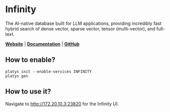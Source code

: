 # Infinity

The AI-native database built for LLM applications, providing incredibly fast hybrid search of dense vector, sparse vector, tensor (multi-vector), and full-text.

**[Website](https://infiniflow.org/)** | **[Documentation](https://infiniflow.org/docs/category/get-started)** | **[GitHub](https://github.com/infiniflow/infinity)**

## How to enable?

```
platys init --enable-services INFINITY
platys gen
```

## How to use it?

Navigate to <http://172.20.10.3:23820> for the Infinity UI.
